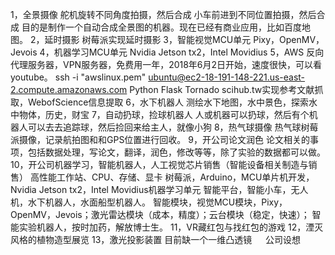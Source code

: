 1，全景摄像
舵机旋转不同角度拍摄，然后合成
小车前进到不同位置拍摄，然后合成
目的是制作一个自动合成全景图的机器。现在已经有商业应用，比如百度地图。
2，延时摄影
树莓派实现延时摄影
3，智能视觉MCU单元
Pixy，OpenMV，Jevois
4，机器学习MCU单元
Nvidia Jetson tx2，Intel Movidius
5，AWS
反向代理服务器，VPN服务器，免费用一年，2018年6月2日开始，速度很快，可以看youtube。
ssh -i "awslinux.pem" ubuntu@ec2-18-191-148-221.us-east-2.compute.amazonaws.com
Python Flask Tornado scihub.tw实现参考文献抓取，WebofScience信息提取
6，水下机器人
测绘水下地图，水中景色，探索水中物体，历史，财宝
7，自动扔球，捡球机器人
人或机器可以扔球，然后有个机器人可以去去追踪球，然后捡回来给主人，就像小狗
8，热气球摄像
热气球树莓派摄像，记录航拍图和和GPS位置进行回收。
9，开公司论文润色
论文相关的事项，包括数据处理，写论文，翻译，润色，修改等等，除了实验的数据都可以做。
10，开公司机器学习，智能机器人，人工视觉芯片销售（智能设备相关制造与销售）
高性能工作站、CPU、存储、显卡
树莓派，Arduino，MCU单片机开发，Nvidia Jetson tx2，Intel Movidius机器学习单元
智能平台，智能小车，无人机，水下机器人，水面船型机器人。
智能模块，视觉MCU模块，Pixy，OpenMV，Jevois；激光雷达模块（成本，精度）；云台模块（稳定，快速）；
智能实验机器人，按时加药，解放博士生。
11，VR藏红包与找红包的游戏
12，湮灭风格的植物造型展览
13，激光投影装置
目前缺一个一维凸透镜
 
公司设想
